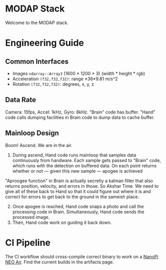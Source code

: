 # MODAP Stack
Welcome to the MODAP stack.

# Engineering Guide
## Common Interfaces
- Images `ndarray::Array3` (1600 * 1200 * 3) (width * height * rgb)
- Acceleration `(f32,f32,f32)`: range ±36*9.81 m/s^2
- Rotation `(f32,f32,f32)`: degrees, x, y, z

## Data Rate
Camera: 15fps, Accel: 1kHz, Gyro: 8kHz. "Brain" code has buffer. "Hand" code calls dumping facilities in Brain code to dump data to cache buffer.

## Mainloop Design
Boom! Ascend. We are in the air.
1. During ascend, Hand code runs mainloop that samples data continuously from handware. Each sample gets passed to "Brain" code, which runs with the detection on buffered data. On each point returns whether or not — given this new sample —  apogee is achieved

"Aproogee function" in Brain is actually secretly a kalman filter that also returns position, velocity, and errors in those. So Akshar Time. We need to give all of these back to Hand so that it could figure out where it is and correct for errors to get back to the ground in the sameish place.

2. Once apogee is reached, Hand code snaps a photo and call the processing code in Brain. Simultaneously, Hand code sends the processed image.
3. Then, Hand code work on guiding it back down.

# CI Pipeline
The CI workflow should cross-compile correct binary to work on a [NanoPi NEO Air](https://wiki.friendlyarm.com/wiki/index.php/NanoPi_NEO_Air). Find the current builds in the artifacts page.



